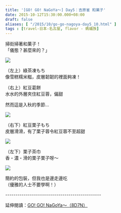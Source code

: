 ```yaml
---
title: '[GO! GO! NaGoYa～] Day5：吉原雀 和菓子'
date: 2015-10-12T15:30:00.000+08:00
draft: false
aliases: [ "/2015/10/go-go-nagoya-day5_10.html" ]
tags : [travel-日本-名古屋, flavor - 螞蟻族]
---
```


掃街掃著和菓子！  
「儀態？甚麼來的？」  

![](/images/nagoya5c.jpg)

（左上）綠茶凍もち  
像雪糕糯米糍，皮層韌韌的裡面夠凍！  
  
（右上）紅豆葛餅  
水水的外層夾住紅豆蓉，偏甜  
  
然而這是入秋的季節...  

![](/images/nagoya5c1.jpg)

（右下）紅豆栗子もち  
皮層滑滑，有了栗子蓉令紅豆蓉不至超甜  

![](/images/nagoya5c2.jpg)

（左下）栗子茶巾  
香・濃・滑的栗子栗子呀～  

![](/images/nagoya5c3.jpg)

簡約的包裝，但我也是邊走邊吃  
（優雅的人士不要學啊！）  
  
\-----------------------------------------------  
  
延伸閱讀：[GO! GO! NaGoYa～（8D7N）](https://hidie.net/nagoya8d7n/)
